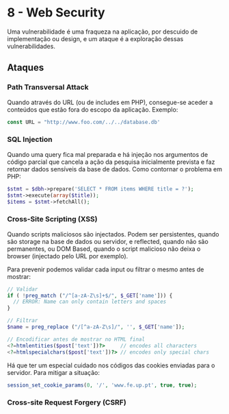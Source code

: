 # 8 - Web Security

Uma vulnerabilidade é uma fraqueza na aplicação, por descuido de implementação ou design, e um ataque é a exploração dessas vulnerabilidades. 

## Ataques

### Path Transversal Attack

Quando através do URL (ou de includes em PHP), consegue-se aceder a conteúdos que estão fora do escopo da aplicação. Exemplo:

```js
const URL = "http://www.foo.com/../../database.db'
```

### SQL Injection

Quando uma query fica mal preparada e há injeção nos argumentos de código parcial que cancela a ação da pesquisa inicialmente prevista e faz retornar dados sensíveis da base de dados. Como contornar o problema em PHP:

```php
$stmt = $dbh->prepare('SELECT * FROM items WHERE title = ?');
$stmt->execute(array($title));
$items = $stmt->fetchAll();
```

### Cross-Site Scripting (XSS)

Quando scripts maliciosos são injectados. Podem ser persistentes, quando são storage na base de dados ou servidor, e reflected, quando não são permanentes, ou DOM Based, quando o script malicioso não deixa o browser (injectado pelo URL por exemplo).

Para prevenir podemos validar cada input ou filtrar o mesmo antes de mostrar:

```php
// Validar
if ( !preg_match ("/^[a-zA-Z\s]+$/", $_GET['name'])) {
  // ERROR: Name can only contain letters and spaces
}

// Filtrar
$name = preg_replace ("/[^a-zA-Z\s]/", '', $_GET['name']);

// Encodificar antes de mostrar no HTML final
<?=htmlentities($post['text'])?>     // encodes all characters
<?=htmlspecialchars($post['text'])?> // encodes only special chars
```

Há que ter um especial cuidado nos códigos das cookies enviadas para o servidor. Para mitigar a situação:

```php
session_set_cookie_params(0, '/', 'www.fe.up.pt', true, true);
```

### Cross-site Request Forgery (CSRF)

